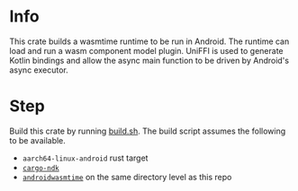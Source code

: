 # Info
This crate builds a wasmtime runtime to be run in Android. The runtime can load and run a wasm component model plugin. UniFFI is used to generate Kotlin bindings and allow the async main function to be driven by Android's async executor.

# Step
Build this crate by running [build.sh](build.sh). The build script assumes the following to be available.
- `aarch64-linux-android` rust target
- [`cargo-ndk`](https://github.com/bbqsrc/cargo-ndk)
- [`androidwasmtime`](https://github.com/tlsnotary/androidwasmtime) on the same directory level as this repo